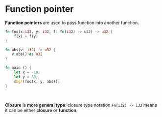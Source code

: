 # Function pointer
**Function pointers** are used to pass function into another function.<br>

```Rust
fn foo(x:i32, y: i32, f: fn(i32) -> u32) -> u32 {
    f(x) + f(y)
}

fn abs(v: i32) -> u32 {
   v.abs() as u32
}

fn main () {
    let x = -10;
    let y = 30;
    dbg!(foo(x, y, abs));
}
```

<br>

**Closure** is **more general type**: closure type notation `Fn(i32) -> i32` means it can be either **closure** or **function**.